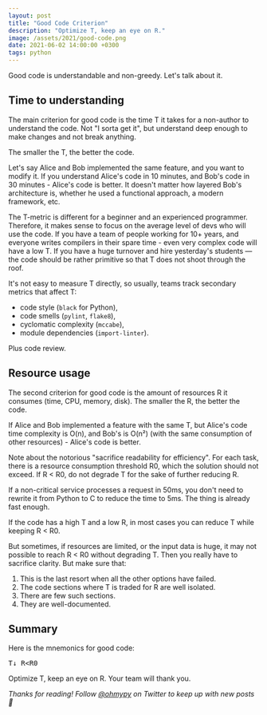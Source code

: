 ```yaml
---
layout: post
title: "Good Code Criterion"
description: "Optimize T, keep an eye on R."
image: /assets/2021/good-code.png
date: 2021-06-02 14:00:00 +0300
tags: python
---
```


Good code is understandable and non-greedy. Let's talk about it.

## Time to understanding

The main criterion for good code is the time T it takes for a non-author to understand the code. Not "I sorta get it", but understand deep enough to make changes and not break anything.

The smaller the T, the better the code.

Let's say Alice and Bob implemented the same feature, and you want to modify it. If you understand Alice's code in 10 minutes, and Bob's code in 30 minutes - Alice's code is better. It doesn't matter how layered Bob's architecture is, whether he used a functional approach, a modern framework, etc.

The T-metric is different for a beginner and an experienced programmer. Therefore, it makes sense to focus on the average level of devs who will use the code. If you have a team of people working for 10+ years, and everyone writes compilers in their spare time - even very complex code will have a low T. If you have a huge turnover and hire yesterday's students — the code should be rather primitive so that T does not shoot through the roof.

It's not easy to measure T directly, so usually, teams track secondary metrics that affect T:

-   code style (`black` for Python),
-   code smells (`pylint`, `flake8`),
-   cyclomatic complexity (`mccabe`),
-   module dependencies (`import-linter`).

Plus code review.

## Resource usage

The second criterion for good code is the amount of resources R it consumes (time, CPU, memory, disk). The smaller the R, the better the code.

If Alice and Bob implemented a feature with the same T, but Alice's code time complexity is O(n), and Bob's is O(n²) (with the same consumption of other resources) - Alice's code is better.

Note about the notorious "sacrifice readability for efficiency". For each task, there is a resource consumption threshold R0, which the solution should not exceed. If R < R0, do not degrade T for the sake of further reducing R.

If a non-critical service processes a request in 50ms, you don't need to rewrite it from Python to C to reduce the time to 5ms. The thing is already fast enough.

If the code has a high T and a low R, in most cases you can reduce T while keeping R < R0.

But sometimes, if resources are limited, or the input data is huge, it may not possible to reach R < R0 without degrading T. Then you really have to sacrifice clarity. But make sure that:

1. This is the last resort when all the other options have failed.
2. The code sections where T is traded for R are well isolated.
3. There are few such sections.
4. They are well-documented.

## Summary

Here is the mnemonics for good code:

<pre class="big">
T↓ R&lt;R0
</pre>

Optimize T, keep an eye on R. Your team will thank you.

_Thanks for reading! Follow [@ohmypy](https://twitter.com/ohmypy) on Twitter to keep up with new posts 🚀_
